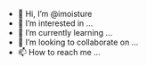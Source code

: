 - 👋 Hi, I’m @imoisture
- 👀 I’m interested in ...
- 🌱 I’m currently learning ...
- 💞️ I’m looking to collaborate on ...
- 📫 How to reach me ...

<!---
imoisture/imoisture is a ✨ special ✨ repository because its `README.md` (this file) appears on your GitHub profile.
You can click the Preview link to take a look at your changes.
--->

